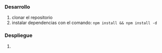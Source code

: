 ### Desarrollo
1. clonar el repositorio
2. instalar dependencias con el comando: 
`npm install && npm install -d`


### Despliegue
1. 